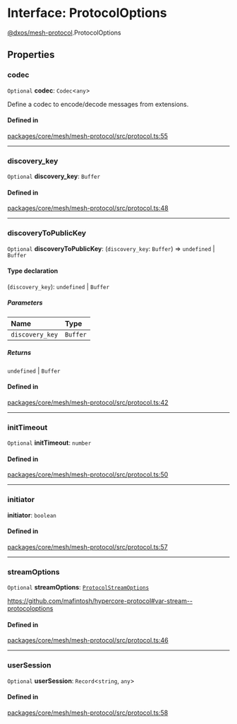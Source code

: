 # Interface: ProtocolOptions

[@dxos/mesh-protocol](../modules/dxos_mesh_protocol.md).ProtocolOptions

## Properties

### codec

 `Optional` **codec**: `Codec`<`any`\>

Define a codec to encode/decode messages from extensions.

#### Defined in

[packages/core/mesh/mesh-protocol/src/protocol.ts:55](https://github.com/dxos/dxos/blob/main/packages/core/mesh/mesh-protocol/src/protocol.ts#L55)

___

### discovery_key

 `Optional` **discovery_key**: `Buffer`

#### Defined in

[packages/core/mesh/mesh-protocol/src/protocol.ts:48](https://github.com/dxos/dxos/blob/main/packages/core/mesh/mesh-protocol/src/protocol.ts#L48)

___

### discoveryToPublicKey

 `Optional` **discoveryToPublicKey**: (`discovery_key`: `Buffer`) => `undefined` \| `Buffer`

#### Type declaration

(`discovery_key`): `undefined` \| `Buffer`

##### Parameters

| Name | Type |
| :------ | :------ |
| `discovery_key` | `Buffer` |

##### Returns

`undefined` \| `Buffer`

#### Defined in

[packages/core/mesh/mesh-protocol/src/protocol.ts:42](https://github.com/dxos/dxos/blob/main/packages/core/mesh/mesh-protocol/src/protocol.ts#L42)

___

### initTimeout

 `Optional` **initTimeout**: `number`

#### Defined in

[packages/core/mesh/mesh-protocol/src/protocol.ts:50](https://github.com/dxos/dxos/blob/main/packages/core/mesh/mesh-protocol/src/protocol.ts#L50)

___

### initiator

 **initiator**: `boolean`

#### Defined in

[packages/core/mesh/mesh-protocol/src/protocol.ts:57](https://github.com/dxos/dxos/blob/main/packages/core/mesh/mesh-protocol/src/protocol.ts#L57)

___

### streamOptions

 `Optional` **streamOptions**: [`ProtocolStreamOptions`](dxos_mesh_protocol.ProtocolStreamOptions.md)

https://github.com/mafintosh/hypercore-protocol#var-stream--protocoloptions

#### Defined in

[packages/core/mesh/mesh-protocol/src/protocol.ts:46](https://github.com/dxos/dxos/blob/main/packages/core/mesh/mesh-protocol/src/protocol.ts#L46)

___

### userSession

 `Optional` **userSession**: `Record`<`string`, `any`\>

#### Defined in

[packages/core/mesh/mesh-protocol/src/protocol.ts:58](https://github.com/dxos/dxos/blob/main/packages/core/mesh/mesh-protocol/src/protocol.ts#L58)

